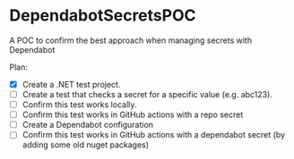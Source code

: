 # DependabotSecretsPOC
A POC to confirm the best approach when managing secrets with Dependabot

Plan:
- [X] Create a .NET test project. 
- [ ] Create a test that checks a secret for a specific value (e.g. abc123). 
- [ ] Confirm this test works locally.
- [ ] Confirm this test works in GitHub actions with a repo secret
- [ ] Create a Dependabot configuration
- [ ] Confirm this test works in GitHub actions with a dependabot secret (by adding some old nuget packages) 
